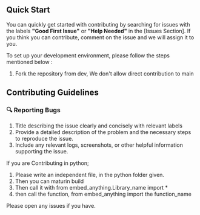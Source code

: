 ## Quick Start

You can quickly get started with contributing by searching for issues with the labels **"Good First Issue"** or **"Help Needed"** in the [Issues Section]. If you think you can contribute, comment on the issue and we will assign it to you.  

To set up your development environment, please follow the steps mentioned below : 

1. Fork the repository from dev, We don't allow direct contribution to main


## Contributing Guidelines 
 
### 🔍 Reporting Bugs


1. Title describing the issue clearly and concisely with relevant labels
2. Provide a detailed description of the problem and the necessary steps to reproduce the issue.
3. Include any relevant logs, screenshots, or other helpful information supporting the issue.


If you are Contributing in python;
1. Please write an independent file, in the python folder given.
2. Then you can maturin build
3. Then call it with from embed_anything.Library_name import *
4. then call the function, from embed_anything import the function_name

Please open any issues if you have.